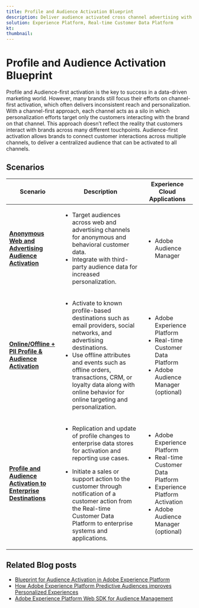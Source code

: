 ```yaml
---
title: Profile and Audience Activation Blueprint
description: Deliver audience activated cross channel advertising with Real-time Customer Data Platform​.
solution: Experience Platform, Real-time Customer Data Platform
kt: 
thumbnail: 
---
```


# Profile and Audience Activation Blueprint

Profile and Audience-first activation is the key to success in a data-driven marketing world. However, many brands still focus their efforts on channel-first activation, which often delivers inconsistent reach and personalization. With a channel-first approach, each channel acts as a silo in which personalization efforts target only the customers interacting with the brand on that channel. This approach doesn’t reflect the reality that customers interact with brands across many different touchpoints. Audience-first activation allows brands to connect customer interactions across multiple channels, to deliver a centralized audience that can be activated to all channels.

## Scenarios

| Scenario | Description| Experience Cloud Applications|
|---|---|---|
| **[Anonymous Web and Advertising Audience Activation](anonymous.md)** | <ul><li>Target audiences across web and advertising channels for anonymous and behavioral customer data.</li><li>Integrate with third-party audience data for increased personalization.</li></ul>                                                                                         | <ul><li>Adobe Audience Manager</li></ul>                                               |
| **[Online/Offline + PII Profile & Audience Activation](online-offline.md)**        | <ul><li>Activate to known profile-based destinations such as email providers, social networks, and advertising destinations. </li><li>Use offline attributes and events such as offline orders, transactions, CRM, or loyalty data along with online behavior for online targeting and personalization.</li></ul> | <ul><li>Adobe Experience Platform</li><li> Real-time Customer Data Platform</li><li>Adobe Audience Manager (optional)</li></ul> |
| **[Profile and Audience Activation to Enterprise Destinations](enterprise-destinations.md)**        | <ul><li>Replication and update of profile changes to enterprise data stores for activation and reporting use cases. </li></ul><ul><li>Initiate a sales or support action to the customer through notification of a customer action from the Real-time Customer Data Platform to enterprise systems and applications.</li></ul>| <ul><li>Adobe Experience Platform</li><li>Real-time Customer Data Platform</li><li>Experience Platform Activation</li><li>Adobe Audience Manager (optional)</li></ul> |

## Related Blog posts

* [Blueprint for Audience Activation in Adobe Experience Platform](https://medium.com/adobetech/a-blueprint-for-audience-activation-in-adobe-experience-platform-b2b30fae90fd)
* [How Adobe Experience Platform Predictive Audiences improves Personalized Experiences](https://medium.com/adobetech/how-adobe-experience-platform-predictive-audiences-improves-personalized-experiences-1f75a60cb7a3)
* [Adobe Experience Platform Web SDK for Audience Management](https://medium.com/adobetech/adobe-experience-platform-web-sdk-for-audience-management-751fa6d063bc)